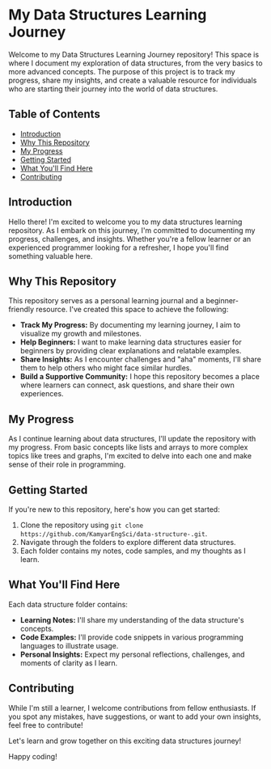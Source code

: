 # My Data Structures Learning Journey

Welcome to my Data Structures Learning Journey repository! This space is where I document my exploration of data structures, from the very basics to more advanced concepts. The purpose of this project is to track my progress, share my insights, and create a valuable resource for individuals who are starting their journey into the world of data structures.

## Table of Contents

- [Introduction](#introduction)
- [Why This Repository](#why-this-repository)
- [My Progress](#my-progress)
- [Getting Started](#getting-started)
- [What You'll Find Here](#what-youll-find-here)
- [Contributing](#contributing)


## Introduction

Hello there! I'm excited to welcome you to my data structures learning repository. As I embark on this journey, I'm committed to documenting my progress, challenges, and insights. Whether you're a fellow learner or an experienced programmer looking for a refresher, I hope you'll find something valuable here.

## Why This Repository

This repository serves as a personal learning journal and a beginner-friendly resource. I've created this space to achieve the following:

- **Track My Progress:** By documenting my learning journey, I aim to visualize my growth and milestones.
- **Help Beginners:** I want to make learning data structures easier for beginners by providing clear explanations and relatable examples.
- **Share Insights:** As I encounter challenges and "aha" moments, I'll share them to help others who might face similar hurdles.
- **Build a Supportive Community:** I hope this repository becomes a place where learners can connect, ask questions, and share their own experiences.

## My Progress

As I continue learning about data structures, I'll update the repository with my progress. From basic concepts like lists and arrays to more complex topics like trees and graphs, I'm excited to delve into each one and make sense of their role in programming.

## Getting Started

If you're new to this repository, here's how you can get started:

1. Clone the repository using `git clone https://github.com/KamyarEngSci/data-structure-.git`.
2. Navigate through the folders to explore different data structures.
3. Each folder contains my notes, code samples, and my thoughts as I learn.

## What You'll Find Here

Each data structure folder contains:
- **Learning Notes:** I'll share my understanding of the data structure's concepts.
- **Code Examples:** I'll provide code snippets in various programming languages to illustrate usage.
- **Personal Insights:** Expect my personal reflections, challenges, and moments of clarity as I learn.

## Contributing

While I'm still a learner, I welcome contributions from fellow enthusiasts. If you spot any mistakes, have suggestions, or want to add your own insights, feel free to contribute!


Let's learn and grow together on this exciting data structures journey!

Happy coding!
